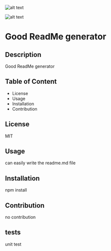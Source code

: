 ![alt text](https://img.shields.io/badge/license-MIT-green)

![alt text](https://avatars3.githubusercontent.com/u/61488735?v=4) 
# Good ReadMe generator

## Description
Good ReadMe generator

## Table of Content
- License
- Usage
- Installation
- Contribution

## License
MIT

## Usage
can easily write the readme.md file

## Installation
npm install

## Contribution
no contribution

## tests
unit test
